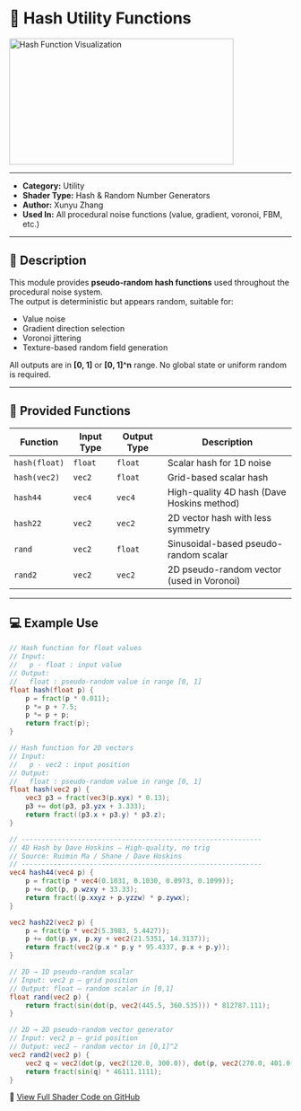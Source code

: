 # 🧩 Hash Utility Functions

<img src="https://github.com/friedaxvictoria/procedural_shader_framework/blob/main/shaders/screenshots/noise/hash.png?raw=true" alt="Hash Function Visualization" width="400" height="225">

---

- **Category:** Utility  
- **Shader Type:** Hash & Random Number Generators  
- **Author:** Xunyu Zhang  
- **Used In:** All procedural noise functions (value, gradient, voronoi, FBM, etc.)

---

## 🧠 Description

This module provides **pseudo-random hash functions** used throughout the procedural noise system.  
The output is deterministic but appears random, suitable for:

- Value noise  
- Gradient direction selection  
- Voronoi jittering  
- Texture-based random field generation

All outputs are in **[0, 1]** or **[0, 1]^n** range. No global state or uniform random is required.

---

## 🔑 Provided Functions

| Function     | Input Type | Output Type | Description                                   |
|--------------|------------|-------------|-----------------------------------------------|
| `hash(float)`| `float`    | `float`     | Scalar hash for 1D noise                      |
| `hash(vec2)` | `vec2`     | `float`     | Grid-based scalar hash                        |
| `hash44`     | `vec4`     | `vec4`      | High-quality 4D hash (Dave Hoskins method)    |
| `hash22`     | `vec2`     | `vec2`      | 2D vector hash with less symmetry             |
| `rand`       | `vec2`     | `float`     | Sinusoidal-based pseudo-random scalar         |
| `rand2`      | `vec2`     | `vec2`      | 2D pseudo-random vector (used in Voronoi)     |

---

## 💻 Example Use

```glsl
// Hash function for float values
// Input: 
//   p - float : input value
// Output:
//   float : pseudo-random value in range [0, 1]
float hash(float p) {
    p = fract(p * 0.011);
    p *= p + 7.5;
    p *= p + p;
    return fract(p);
}

// Hash function for 2D vectors
// Input:
//   p - vec2 : input position
// Output:
//   float : pseudo-random value in range [0, 1]
float hash(vec2 p) {
    vec3 p3 = fract(vec3(p.xyx) * 0.13);
    p3 += dot(p3, p3.yzx + 3.333);
    return fract((p3.x + p3.y) * p3.z);
}

// ------------------------------------------------------------
// 4D Hash by Dave Hoskins – High-quality, no trig
// Source: Ruimin Ma / Shane / Dave Hoskins
// ------------------------------------------------------------
vec4 hash44(vec4 p) {
    p = fract(p * vec4(0.1031, 0.1030, 0.0973, 0.1099));
    p += dot(p, p.wzxy + 33.33);
    return fract((p.xxyz + p.yzzw) * p.zywx);
}

vec2 hash22(vec2 p) {
    p = fract(p * vec2(5.3983, 5.4427));
    p += dot(p.yx, p.xy + vec2(21.5351, 14.3137));
    return fract(vec2(p.x * p.y * 95.4337, p.x + p.y));
}

// 2D → 1D pseudo-random scalar
// Input: vec2 p — grid position
// Output: float — random scalar in [0,1]
float rand(vec2 p) {
    return fract(sin(dot(p, vec2(445.5, 360.535))) * 812787.111);
}

// 2D → 2D pseudo-random vector generator
// Input: vec2 p — grid position
// Output: vec2 — random vector in [0,1]^2
vec2 rand2(vec2 p) {
    vec2 q = vec2(dot(p, vec2(120.0, 300.0)), dot(p, vec2(270.0, 401.0)));
    return fract(sin(q) * 46111.1111);
}
```
🔗 [View Full Shader Code on GitHub](https://github.com/friedaxvictoria/procedural_shader_framework/blob/main/shaders/shaders/noise/hash.glsl)
